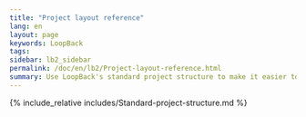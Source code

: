 ```yaml
---
title: "Project layout reference"
lang: en
layout: page
keywords: LoopBack
tags:
sidebar: lb2_sidebar
permalink: /doc/en/lb2/Project-layout-reference.html
summary: Use LoopBack's standard project structure to make it easier to develop and maintain your projects.
---
```


{% include_relative includes/Standard-project-structure.md %}
